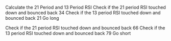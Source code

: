 Calculate the 21 Period and 13 Period RSI
Check if the 21 period RSI touched down and bounced back 34
    Check if the 13 period RSI touched down and bounced back 21
        Go long

Check if the 21 period RSI touched down and bounced back 66
    Check if the 13 period RSI touched down and bounced back 79
        Go short